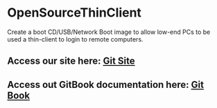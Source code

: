 # OpenSourceThinClient
Create a boot CD/USB/Network Boot image to allow low-end PCs to be used a thin-client to login to remote computers.
## Access our site here: [Git Site](https://wyattruttle.github.io/OpenSourceThinClient/)
## Access out GitBook documentation here: [Git Book](https://brian-anderson01.gitbook.io/open-source-thin-client/)
